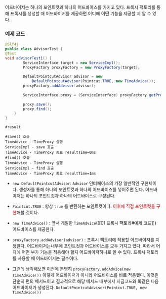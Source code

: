 
어드바이저는 하나의 포인트컷과 하나의 어드바이스를 가지고 있다.
프록시 팩토리를 통해 프록시를 생성할 때 어드바이저를 제공하면 어디에 어떤 기능을 제공할 지 알 수 있다.

### 예제 코드
```java
@Slf4j
public class AdvisorTest {
@Test
void advisorTest1() {
		ServiceInterface target = new ServiceImpl();
		ProxyFactory proxyFactory = new ProxyFactory(target);
		
		DefaultPointcutAdvisor advisor = new
			DefaultPointcutAdvisor(Pointcut.TRUE, new TimeAdvice());
		proxyFactory.addAdvisor(advisor);
		
		ServiceInterface proxy = (ServiceInterface) proxyFactory.getProxy();
		
		proxy.save();
		proxy.find();
	}
}
```
```shell
#result

#save() 호출
TimeAdvice - TimeProxy 실행
ServiceImpl - save 호출
TimeAdvice - TimeProxy 종료 resultTime=0ms
#find() 호출
TimeAdvice - TimeProxy 실행
ServiceImpl - find 호출
TimeAdvice - TimeProxy 종료 resultTime=1ms
```

- `new DefaultPointcutAdvisor`: `Advisor` 인터페이스의 가장 일반적인 구현체이다. 생성자를 통해 하나의 포인트컷과 하나의 어드바이스를 넣어주면 된다. 어드바이저는 하나의 포인트컷과 하나의 어드바이스로 구성된다.
- `Pointcut.TRUE` : 항상 `true` 를 반환하는 포인트컷이다. <font color="#c00000">이후에 직접 포인트컷을 구현</font>해볼 것이다.
- `new TimeAdvice()` : 앞서 개발한 `TimeAdvice`([[01 프록시 팩토리#예제 코드]]) 어드바이스를 제공한다.
- `proxyFactory.addAdvisor(advisor)` : 프록시 팩토리에 적용할 어드바이저를 지정한다. 어드바이저는내부에 포인트컷과 어드바이스를 모두 가지고 있다. 따라서 어디에 어떤 부가 기능을 적용해야 할지 어드바이저하나로 알 수 있다. 프록시 팩토리를 사용할 때 어드바이저는 필수이다.

- 그런데 생각해보면 이전에 분명히 `proxyFactory.addAdvice(new TimeAdvice())` 이렇게 어드바이저가 아니라 어드바이스를 바로 적용했다. 이것은 단순히 편의 메서드이고 결과적으로 해당 메서드 내부에서 지금코드와 똑같은 다음 어드바이저가 생성된다. `DefaultPointcutAdvisor(Pointcut.TRUE, new TimeAdvice())`